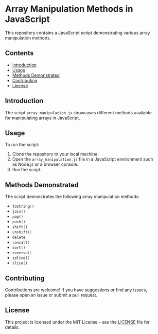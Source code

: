 # Array Manipulation Methods in JavaScript

This repository contains a JavaScript script demonstrating various array manipulation methods.

## Contents

- [Introduction](#introduction)
- [Usage](#usage)
- [Methods Demonstrated](#methods-demonstrated)
- [Contributing](#contributing)
- [License](#license)

## Introduction

The script `array_manipulation.js` showcases different methods available for manipulating arrays in JavaScript.

## Usage

To run the script:

1. Clone the repository to your local machine.
2. Open the `array_manipulation.js` file in a JavaScript environment such as Node.js or a browser console.
3. Run the script.

## Methods Demonstrated

The script demonstrates the following array manipulation methods:

- `toString()`
- `join()`
- `pop()`
- `push()`
- `shift()`
- `unshift()`
- `delete`
- `concat()`
- `sort()`
- `reverse()`
- `splice()`
- `slice()`

## Contributing

Contributions are welcome! If you have suggestions or find any issues, please open an issue or submit a pull request.

## License

This project is licensed under the MIT License - see the [LICENSE](LICENSE) file for details.
